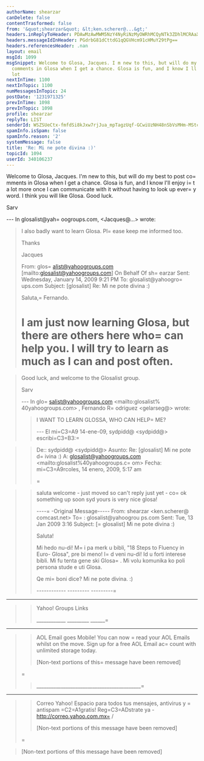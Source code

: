 ```yaml
---
authorName: shearzar
canDelete: false
contentTrasformed: false
from: '&quot;shearzar&quot; &lt;ken.scherer@...&gt;'
headers.inReplyToHeader: PDAwMzAwMWM5NzY4NyRiNzMyOWRhMCQyNTk3ZDhlMCRAaXQ+
headers.messageIdInHeader: PGdrbG81dCttdG1qQGVHcm91cHMuY29tPg==
headers.referencesHeader: .nan
layout: email
msgId: 1099
msgSnippet: Welcome to Glosa, Jacques. I m new to this, but will do my best to post
  comments in Glosa when I get a chance. Glosa is fun, and I know I ll enjoy it a
  lot
nextInTime: 1100
nextInTopic: 1100
numMessagesInTopic: 24
postDate: '1231971325'
prevInTime: 1098
prevInTopic: 1098
profile: shearzar
replyTo: LIST
senderId: WSZSUeCtx-fmfdSi8kJxw7rjJua_mpTagzUqf-GCwiUzNH48nSbVsMHm-MStcnl9Z0CeGVRXqz0udYUKE9fpAcB9YkSb0_XCwDTb
spamInfo.isSpam: false
spamInfo.reason: '2'
systemMessage: false
title: 'Re: Mi ne pote divina :)'
topicId: 1094
userId: 340106237
---
```


Welcome to Glosa, Jacques. I'm new to this, but will do my best to 
post co=
mments in Glosa when I get a chance. Glosa is fun, and I know 
I'll enjoy i=
t a lot more once I can communicate with it without 
having to look up ever=
y word. I think you will like Glosa. Good luck.

Sarv

--- In glosalist@yah=
oogroups.com, <Jacques@...> wrote:
>
> I also badly want to learn Glosa. Pl=
ease keep me informed too. 
> 
> Thanks
> 
> Jacques
> 
>  
> 
> From: glos=
alist@yahoogroups.com [mailto:glosalist@yahoogroups.com] 
On Behalf
> Of sh=
earzar
> Sent: Wednesday, January 14, 2009 9:21 PM
> To: glosalist@yahoogro=
ups.com
> Subject: [glosalist] Re: Mi ne pote divina :)
> 
>  
> 
> Saluta,=
 Fernando.
> 
> I am just now learning Glosa, but there are others here who=
 can 
help 
> you. I will try to learn as much as I can and post often. 
> =

> Good luck, and welcome to the Glosalist group.
> 
> Sarv
> 
> --- In glo=
salist@yahoogroups.com <mailto:glosalist%
40yahoogroups.com> ,
> Fernando R=
odriguez <gelarseg@> 
> wrote:
> >
> > I WANT TO LEARN GLOSSA, WHO CAN HELP=
 ME?
> > 
> > --- El mi=C3=A9 14-ene-09, sydpidd@ <sydpidd@> escribi=C3=B3:=

> > 
> > De:: sydpidd@ <sydpidd@>
> > Asunto: Re: [glosalist] Mi ne pote d=
ivina :)
> > A: glosalist@yahoogroups.com <mailto:glosalist%40yahoogroups.c=
om> 
> > Fecha: mi=C3=A9rcoles, 14 enero, 2009, 5:17 am
> > 
> > 
> > 
> > =

> > 
> > 
> > saluta
> > welcome - just moved so can't reply just yet - co=
ok something up 
> soon
> > syd
> > yours is very nice glosa!
> > 
> > ----=
-Original Message-----
> > From: shearzar <ken.scherer@ comcast.net>
> > To=
: glosalist@yahoogrou ps.com
> > Sent: Tue, 13 Jan 2009 3:16
> > Subject: [=
glosalist] Mi ne pote divina :)
> > 
> > Saluta! 
> > 
> > Mi hedo nu-di! M=
i pa merk u bibli, "18 Steps to Fluency in Euro-
> > Glosa", pre bi meno! I=
d veni nu-di! Id u forti interese bibli. Mi 
> fu 
> > tenta gene ski Glosa=
. Mi volu komunika ko poli persona stude e 
uti 
> > Glosa. 
> > 
> > Qe mi=
 boni dice? Mi ne pote divina. :)
> > 
> > ------------ --------- ---------=
 ------
> > 
> > Yahoo! Groups Links
> > 
> > ____________ _________ ______=
___ _________ _________ _________ _
> > AOL Email goes Mobile! You can now =
read your AOL Emails whilst on 
> the move. Sign up for a free AOL Email ac=
count with unlimited 
storage 
> today.
> > 
> > [Non-text portions of this=
 message have been removed]
> > 
> > 
> > 
> > 
> > 
> > 
> > 
> > 
> > 
> =
> 
> > 
> > 
> > 
> > 
> > 
> > ___________________________________________=
_______
> > Correo Yahoo!
> > Espacio para todos tus mensajes, antivirus y =
antispam =C2=A1gratis! 
> > Reg=C3=ADstrate ya - http://correo.yahoo.com.mx=
/ 
> > 
> > [Non-text portions of this message have been removed]
> >
> 
> =
 
> 
> 
> 
> [Non-text portions of this message have been removed]
>



